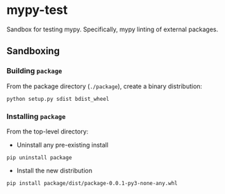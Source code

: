 # mypy-test

Sandbox for testing mypy. Specifically, mypy linting of external packages.

## Sandboxing

### Building `package`

From the package directory (`./package`), create a binary distribution:

```python setup.py sdist bdist_wheel```

### Installing `package`

From the top-level directory:

- Uninstall any pre-existing install

```pip uninstall package```

- Install the new distribution

```pip install package/dist/package-0.0.1-py3-none-any.whl```

